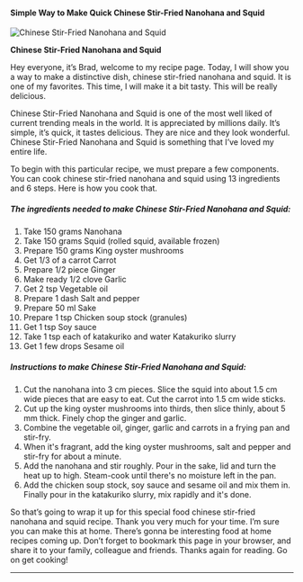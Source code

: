             

#### Simple Way to Make Quick Chinese Stir-Fried Nanohana and Squid

![Chinese Stir-Fried Nanohana and Squid](https://img-global.cpcdn.com/recipes/6378605442498560/751x532cq70/chinese-stir-fried-nanohana-and-squid-recipe-main-photo.jpg)

**Chinese Stir-Fried Nanohana and Squid**

Hey everyone, it’s Brad, welcome to my recipe page. Today, I will show you a way to make a distinctive dish, chinese stir-fried nanohana and squid. It is one of my favorites. This time, I will make it a bit tasty. This will be really delicious.

Chinese Stir-Fried Nanohana and Squid is one of the most well liked of current trending meals in the world. It is appreciated by millions daily. It’s simple, it’s quick, it tastes delicious. They are nice and they look wonderful. Chinese Stir-Fried Nanohana and Squid is something that I’ve loved my entire life.

To begin with this particular recipe, we must prepare a few components. You can cook chinese stir-fried nanohana and squid using 13 ingredients and 6 steps. Here is how you cook that.

##### The ingredients needed to make Chinese Stir-Fried Nanohana and Squid:

1.  Take 150 grams Nanohana
2.  Take 150 grams Squid (rolled squid, available frozen)
3.  Prepare 150 grams King oyster mushrooms
4.  Get 1/3 of a carrot Carrot
5.  Prepare 1/2 piece Ginger
6.  Make ready 1/2 clove Garlic
7.  Get 2 tsp Vegetable oil
8.  Prepare 1 dash Salt and pepper
9.  Prepare 50 ml Sake
10.  Prepare 1 tsp Chicken soup stock (granules)
11.  Get 1 tsp Soy sauce
12.  Take 1 tsp each of katakuriko and water Katakuriko slurry
13.  Get 1 few drops Sesame oil

##### Instructions to make Chinese Stir-Fried Nanohana and Squid:

1.  Cut the nanohana into 3 cm pieces. Slice the squid into about 1.5 cm wide pieces that are easy to eat. Cut the carrot into 1.5 cm wide sticks.
2.  Cut up the king oyster mushrooms into thirds, then slice thinly, about 5 mm thick. Finely chop the ginger and garlic.
3.  Combine the vegetable oil, ginger, garlic and carrots in a frying pan and stir-fry.
4.  When it's fragrant, add the king oyster mushrooms, salt and pepper and stir-fry for about a minute.
5.  Add the nanohana and stir roughly. Pour in the sake, lid and turn the heat up to high. Steam-cook until there's no moisture left in the pan.
6.  Add the chicken soup stock, soy sauce and sesame oil and mix them in. Finally pour in the katakuriko slurry, mix rapidly and it's done.

So that’s going to wrap it up for this special food chinese stir-fried nanohana and squid recipe. Thank you very much for your time. I’m sure you can make this at home. There’s gonna be interesting food at home recipes coming up. Don’t forget to bookmark this page in your browser, and share it to your family, colleague and friends. Thanks again for reading. Go on get cooking!

* * *